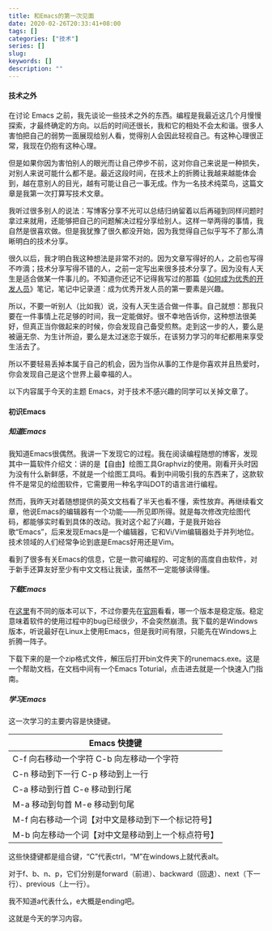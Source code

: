 ```yaml
---
title: 和Emacs的第一次见面
date: 2020-02-26T20:33:41+08:00
tags: []
categories: ["技术"]
series: []
slug: 
keywords: []
description: ""
---
```


#### 技术之外

在讨论 Emacs 之前，我先谈论一些技术之外的东西。编程是我最近这几个月慢慢探索，才最终确定的方向。以后的时间还很长，我和它的相处不会太和谐。很多人害怕把自己的弱势一面展现给别人看，觉得别人会因此轻视自己。有这种心理很正常，我现在仍抱有这种心理。

但是如果你因为害怕别人的眼光而让自己停步不前，这对你自己来说是一种损失，对别人来说可能什么都不是。最近这段时间，在技术上的折腾让我越来越能体会到，越在意别人的目光，越有可能让自己一事无成。作为一名技术纯菜鸟，这篇文章是我第一次打算写技术文章。

我听过很多别人的说法：写博客分享不光可以总结归纳留着以后再碰到同样问题时拿过来就用，还能够把自己的问题解决过程分享给别人。这样一举两得的事情，我自然是很喜欢做。但是我犹豫了很久都没开始，因为我觉得自己似乎写不了那么清晰明白的技术分享。

很久以后，我才明白我这种想法是非常不对的。因为文章写得好的人，之前也写得不咋滴；技术分享写得不错的人，之前一定写出来很多技术分享了。因为没有人天生是适合做某一件事儿的。不知道你还记不记得我写过的那篇《[如何成为优秀的开发人员](https://gaotianhe.github.io/2020/02/16/%E5%A6%82%E4%BD%95%E6%88%90%E4%B8%BA%E4%BC%98%E7%A7%80%E7%9A%84%E5%BC%80%E5%8F%91%E4%BA%BA%E5%91%98%EF%BC%88%E4%B8%80%EF%BC%89/)》笔记，笔记中记录道：成为优秀开发人员的第一要素是兴趣。

所以，不要一听别人（比如我）说，没有人天生适合做一件事。自己就想：那我只要在一件事情上花足够的时间，我一定能做好。很不幸地告诉你，这种想法很美好，但真正当你做起来的时候，你会发现自己备受煎熬。走到这一步的人，要么是被逼无奈、为生计所迫，要么是太过迷恋于娱乐，在该努力学习的年纪都用来享受生活去了。

所以不要轻易丢掉本属于自己的机会，因为当你从事的工作是你喜欢并且热爱时，你会发现自己是这个世界上最幸福的人。

以下内容属于今天的主题 Emacs，对于技术不感兴趣的同学可以关掉文章了。

#### 初识Emacs

##### 知道Emacs

我知道Emacs很偶然。我讲一下发现它的过程。我在阅读编程随想的博客，发现其中一篇软件介绍文：讲的是【自由】绘图工具Graphviz的使用。刚看开头时因为没有什么新鲜感，不就是一个绘图工具吗。看到中间吸引我的东西来了，这款软件不是常见的绘图软件，它需要用一种名字叫DOT的语言进行编程。

然而，我昨天对着随想提供的英文文档看了半天也看不懂，索性放弃。再继续看文章，他说Emacs的编辑器有一个功能——所见即所得。就是每次修改完绘图代码，都能够实时看到具体的改动。我对这个起了兴趣，于是我开始谷歌“Emacs”，后来发现Emacs是一个编辑器，它和Vi/Vim编辑器处于并列地位。技术领域的人们经常争论到底是Emacs好用还是Vim。

看到了很多有关Emacs的信息，它是一款可编程的、可定制的高度自由软件，对于新手还算友好至少有中文文档让我读，虽然不一定能够读得懂。

##### 下载Emacs

在[这里](http://ftp.gnu.org/gnu/emacs/windows/)有不同的版本可以下，不过你要先在[官网](https://www.gnu.org/s/emacs/)看看，哪一个版本是稳定版。稳定意味着软件的使用过程中的bug已经很少，不会突然崩溃。我下载的是Windows版本，听说最好在Linux上使用Emacs，但是我时间有限，只能先在Windows上折腾一阵子。

下载下来的是一个zip格式文件，解压后打开bin文件夹下的runemacs.exe。这是一个帮助文档，在文档中间有一个Emacs Toturial，点击进去就是一个快速入门指南。

##### 学习Emacs

这一次学习的主要内容是快捷键。

| Emacs 快捷键                                                 |
| ------------------------------------------------------------ |
| C-f   向右移动一个字符                               C-b  向左移动一个字符 |
| C-n  移动到下一行                                      C-p  移动到上一行 |
| C-a  移动到行首                                         C-e  移动到行尾 |
| M-a  移动到句首                                         M-e  移动到句尾 |
| M-f  向右移动一个词【对中文是移动到下一个标记符号】          |
| M-b  向左移动一个词【对中文是移动到上一个标点符号】          |

这些快捷键都是组合键，“C”代表ctrl，“M”在windows上就代表alt。

对于f、b、n、p，它们分别是forward（前进）、backward（回退）、next（下一行）、previous（上一行）。

我不知道a代表什么，e大概是ending吧。

这就是今天的学习内容。





